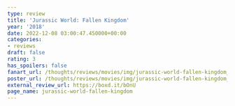 ```yaml
---
type: review
title: 'Jurassic World: Fallen Kingdom'
year: '2018'
date: 2022-12-08 03:00:47.450000+00:00
categories:
- reviews
draft: false
rating: 3
has_spoilers: false
fanart_url: /thoughts/reviews/movies/img/jurassic-world-fallen-kingdom_fanart.png
poster_url: /thoughts/reviews/movies/img/jurassic-world-fallen-kingdom_poster.png
external_review_url: https://boxd.it/bOnU
page_name: jurassic-world-fallen-kingdom
---
```


